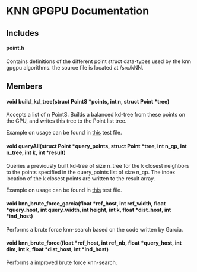 KNN GPGPU Documentation
=======================

Includes
--------

#### point.h

Contains definitions of the different point struct data-types used by the knn gpgpu algorithms. the source file is located at /src/kNN.


Members
-------

#### void build_kd_tree(struct PointS *points, int n, struct Point *tree)

Accepts a list of n PointS. Builds a balanced kd-tree from these points on the GPU, and writes this tree to the Point list tree.

Example on usage can be found in [this](https://github.com/hgranlund/tsi-gpgpu/blob/master/tests/kNN/kd-tree/time-kd-search.cu) test file.


#### void queryAll(struct Point *query_points, struct Point *tree, int n_qp, int n_tree, int k, int *result)

Queries a previously built kd-tree of size n_tree for the k closest neighbors to the points specified in the query_points list of size n_qp. The index location of the k closest points are written to the result array.

Example on usage can be found in [this](https://github.com/hgranlund/tsi-gpgpu/blob/master/tests/kNN/kd-tree/time-kd-tree-build.cu) test file.


#### void knn_brute_force_garcia(float *ref_host, int ref_width, float *query_host, int query_width, int height, int k, float *dist_host, int *ind_host)

Performs a brute force knn-search based on the code written by Garcia.


#### void knn_brute_force(float *ref_host, int ref_nb, float *query_host, int dim, int k, float *dist_host, int *ind_host)

Performs a improved brute force knn-search.